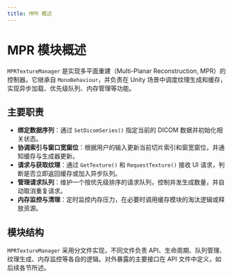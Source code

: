 ```yaml
---
title: MPR 概述
---
```


# MPR 模块概述

`MPRTextureManager` 是实现多平面重建（Multi-Planar Reconstruction, MPR）的控制器。它继承自 `MonoBehaviour`，并负责在 Unity 场景中调度纹理生成和缓存，实现异步加载、优先级队列、内存管理等功能。

## 主要职责

- **绑定数据序列**：通过 `SetDicomSeries()` 指定当前的 DICOM 数据并初始化相关状态。
- **协调索引与窗口宽窗位**：根据用户的输入更新当前切片索引和窗宽窗位，并通知缓存与生成器更新。
- **请求与获取纹理**：通过 `GetTexture()` 和 `RequestTexture()` 接收 UI 请求，判断是否立即返回缓存或加入异步队列。
- **管理请求队列**：维护一个按优先级排序的请求队列，控制并发生成数量，并自动取消重复请求。
- **内存监控与清理**：定时监控内存压力，在必要时调用缓存模块的淘汰逻辑或释放资源。

## 模块结构

`MPRTextureManager` 采用分文件实现，不同文件负责 API、生命周期、队列管理、纹理生成、内存监控等各自的逻辑。对外暴露的主要接口在 API 文件中定义，如后续各节所述。